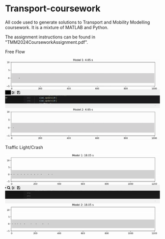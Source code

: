 # Transport-coursework

All code used to generate solutions to Transport and Mobility Modelling coursework.
It is a mixture of MATLAB and Python.

The assignment instructions can be found in "TMM2024CourseworkAssignment.pdf".

Free Flow

![](https://github.com/izzy-popiolek/Transport-coursework/blob/main/freeflow_gif1.gif)

Traffic Light/Crash

![](https://github.com/izzy-popiolek/Transport-coursework/blob/main/carcrash_gif1.gif)

